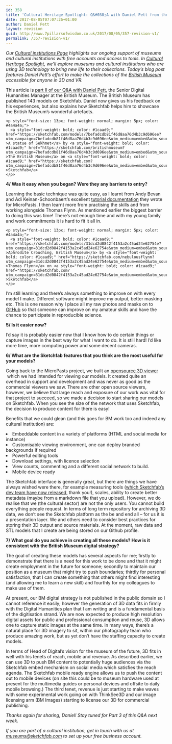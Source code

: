 ```yaml
---
id: 358
title: 'Cultural Heritage Spotlight: Q&#038;A with Daniel Pett from the British Museum (Part 2)'
date: 2017-08-05T07:07:26+01:00
author: Daniel Pett
layout: revision
guid: http://www.7pillarsofwisdom.co.uk/2017/08/05/357-revision-v1/
permalink: /357-revision-v1/
---
```

_Our_ [_Cultural institutions Page_](https://sketchfab.com/museums) _highlights our ongoing support of museums and cultural institutions with free accounts and access to tools. In_ [_Cultural Heritage Spotlight_](https://blog.sketchfab.com/tag/culturalspotlight/)_, we’ll explore museums and cultural institutions who are using 3D technology to bring new life to their collections. Today’s blog post features Daniel Pett’s effort to make the collections of the_ [_British Museum_](https://sketchfab.com/britishmuseum) _accessible for anyone in 3D and VR._



<span style="font-weight: 400;">This article is <a href="https://blog.sketchfab.com/cultural-heritage-spotlight-qa-daniel-pett-british-museum-part1/">part II of our Q&A with Daniel Pett</a>, the Senior Digital Humanities Manager at the British Museum. </span><span style="font-weight: 400;">The British Museum has published 143 models on Sketchfab. </span><span style="font-weight: 400;">Daniel now gives us his feedback on his experiences, but also explains how Sketchfab helps him to showcase the British Museum’s wonderful artefacts.</span>

<div class="oembed oembed-rich oembed-sketchfab-com oembed-rich-sketchfab-com">
  <div class="sketchfab-embed-wrapper">
    <p>
    </p>
    
    <p style="font-size: 13px; font-weight: normal; margin: 5px; color: #4a4a4a;">
      <a style="font-weight: bold; color: #1caad9;" href="https://sketchfab.com/models/7befadcdb81f46d8aa76d4b3c9d696ee?utm_campaign=7befadcdb81f46d8aa76d4b3c9d696ee&utm_medium=embed&utm_source=oembed" >A statue of Sekhmet</a> by <a style="font-weight: bold; color: #1caad9;" href="https://sketchfab.com/britishmuseum?utm_campaign=7befadcdb81f46d8aa76d4b3c9d696ee&utm_medium=embed&utm_source=oembed" >The British Museum</a> on <a style="font-weight: bold; color: #1caad9;" href="https://sketchfab.com?utm_campaign=7befadcdb81f46d8aa76d4b3c9d696ee&utm_medium=embed&utm_source=oembed" >Sketchfab</a>
    </p>
  </div>
</div>



**4/ Was it easy when you began? Were they any barriers to entry?** 

<span style="font-weight: 400;">Learning the basic technique was quite easy, as I learnt from Andy Bevan and Adi Keinan-Schoonbaert’s excellent </span>[<span style="font-weight: 400;">tutorial documentation</span>](http://research.micropasts.org/2014/06/13/3d-modelling-via-sfm/) <span style="font-weight: 400;">they wrote for MicroPasts. I then learnt more from practising the skills and from working alongside Thomas Flynn. As mentioned earlier the biggest barrier to doing this was time! There’s not enough time and with my young family and work commitments it is hard to fit it all in.</span>

<div class="oembed oembed-rich oembed-sketchfab-com oembed-rich-sketchfab-com">
  <div class="sketchfab-embed-wrapper">
    <p>
    </p>
    
    <p style="font-size: 13px; font-weight: normal; margin: 5px; color: #4a4a4a;">
      <a style="font-weight: bold; color: #1caad9;" href="https://sketchfab.com/models/31dcd2d0842f4153a2c45ad24e62754e?utm_campaign=31dcd2d0842f4153a2c45ad24e62754e&utm_medium=embed&utm_source=oembed" >Aphrodite Crouching, British Museum</a> by <a style="font-weight: bold; color: #1caad9;" href="https://sketchfab.com/nebulousflynn?utm_campaign=31dcd2d0842f4153a2c45ad24e62754e&utm_medium=embed&utm_source=oembed" >Thomas Flynn</a> on <a style="font-weight: bold; color: #1caad9;" href="https://sketchfab.com?utm_campaign=31dcd2d0842f4153a2c45ad24e62754e&utm_medium=embed&utm_source=oembed" >Sketchfab</a>
    </p>
  </div>
</div>



<span style="font-weight: 400;">I’m still learning and there’s always something to improve on with every model I make. Different software might improve my output, better masking etc. This is one reason why I place all my raw photos and masks on to </span>[<span style="font-weight: 400;">GitHub</span>](https://github.com/britishmuseumdh) <span style="font-weight: 400;">so that someone can improve on my amateur skills and have the chance to participate in reproducible science. </span>



**5/ Is it easier now?**

<span style="font-weight: 400;">I’d say it is probably easier now that I know how to do certain things or capture images in the best way for what I want to do. It is still hard! I’d like more time, more computing power and some decent cameras.</span>



**6/ What are the Sketchfab features that you think are the most useful for your models?** 

<span style="font-weight: 400;">Going back to the MicroPasts project, we built an <a href="https://github.com/MicroPasts/MicroPasts-3Dview">opensource 3D viewer </a> which we</span><span style="font-weight: 400;"> had intended for viewing our models. It created quite an overhead in support and development and was never as good as the commercial viewers we saw. There are other open source viewers, however, we believe that large reach and exposure of our work was vital for that project to succeed, so we made a decision to start sharing our models on Sketchfab. When you see the size of the network that uses Sketchfab, the decision to produce content for there is easy!</span>

<span style="font-weight: 400;">Benefits that we could glean (and this goes for BM work too and indeed any cultural institution) are:</span>

<li style="font-weight: 400;">
  <span style="font-weight: 400;">Embeddable content in a variety of platforms (HTML and social media for instance)</span>
</li>
<li style="font-weight: 400;">
  <span style="font-weight: 400;">Customisable viewing environment, one can deploy branded backgrounds if required</span>
</li>
<li style="font-weight: 400;">
  <span style="font-weight: 400;">Powerful editing tools</span>
</li>
<li style="font-weight: 400;">
  <span style="font-weight: 400;">Download settings, with licence selection</span>
</li>
<li style="font-weight: 400;">
  <span style="font-weight: 400;">View counts, commenting and a different social network to build.</span>
</li>
<li style="font-weight: 400;">
  <span style="font-weight: 400;">Mobile device ready</span>
</li>

<span style="font-weight: 400;">The Sketchfab interface is generally great, but there are things we have always wished were there, for example measuring tools (</span>[<span style="font-weight: 400;">which Sketchfab’s dev team have now released</span>](https://labs.sketchfab.com/experiments/measurements/)<span style="font-weight: 400;">, thank you!), scales, ability to create better metadata (maybe from a markdown file that you upload). However, we do realise that we (the cultural sector) are not the only users. You cannot build everything people request. In terms of long term repository for archiving 3D data, we don’t see the Sketchfab platform as the be and end all – for us it is a presentation layer. We and others need to consider best practices for storing their 3D output and source materials. At the moment, raw data and STL models that I create are being stored on our Github profile. </span>



**7/ What goal do you achieve in creating all these models? How is it consistent with the British Museum digital strategy?**



<span style="font-weight: 400;">The goal of creating these models has several aspects for me; firstly to demonstrate that there is a need for this work to be done and that it might create employment in the future for someone; secondly to maintain our position as a museum that might try to push boundaries; thirdly for personal satisfaction, that I can create something that others might find interesting (and allowing me to learn a new skill) and fourthly for my colleagues to make use of them. </span>

At present, our BM digital strategy is not published in the public domain so I cannot reference it easily; however the generation of 3D data fits in firmly with the Digital Humanities plan that I am writing and is a fundamental basis of the digitisation strand. We are now expected to produce high resolution digital assets for public and professional consumption and reuse, 3D allows one to capture static images at the same time. In many ways, there’s a natural place for 3D imagery to sit, within our photography team who produce amazing work, but as yet don’t have the staffing capacity to create models.

In terms of Head of Digital’s vision for the museum of the future, 3D fits in well with his tenets of reach, mobile and revenue. As described earlier, we can use 3D to push BM content to potentially huge audiences via the Sketchfab embed mechanism on social media which satisfies the reach agenda. The Sketchfab mobile ready engine allows us to push the content out to mobile devices (on site this could be to museum hardware used at present for the multimedia guides or personal devices and offsite to daily mobile browsing.) The third tenet, revenue is just starting to make waves with some experimental work going on with ThinkSee3D and our image licensing arm (BM Images) starting to license our 3D for commercial publishing.

_<span style="font-weight: 400;">Thanks again for sharing, Daniel! Stay tuned for Part 3 of this Q&A next week.</span>_

_<span style="font-weight: 400;">If you are part of a cultural institution, get in touch with us at museums@sketchfab.com to set up your free business account.</span>_